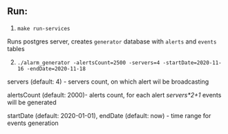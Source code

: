 ## Run:

1. `make run-services`

Runs postgres server, creates `generator` database with `alerts` and `events` tables

2. `./alarm_generator -alertsCount=2500 -servers=4 -startDate=2020-11-16 -endDate=2020-11-18`

servers (default: 4) - servers count, on which alert wil be broadcasting

alertsCount (default: 2000)- alerts count, for each alert _servers*2+1_ events will be generated

startDate (default: 2020-01-01), endDate (default: now) - time range for events generation